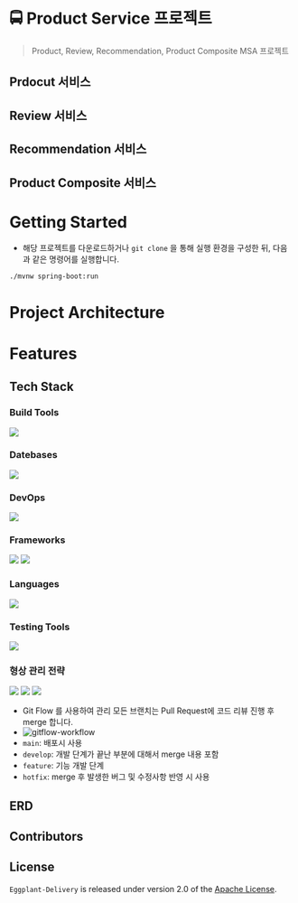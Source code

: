# 🚍 Product Service 프로젝트
> Product, Review, Recommendation, Product Composite MSA 프로젝트

## Prdocut 서비스

## Review 서비스

## Recommendation 서비스

## Product Composite 서비스



# Getting Started
- 해당 프로젝트를 다운로드하거나 `git clone` 을 통해 실행 환경을 구성한 뒤, 다음과 같은 명령어를 실행합니다.


```
./mvnw spring-boot:run
```

# Project Architecture

# Features

## Tech Stack
### Build Tools
<img src="https://img.shields.io/badge/gradle-02303A?style=flat&logo=gradle&logoColor=white"/>

### Datebases
<img src="https://img.shields.io/badge/MySQL-4479A1?style=flat&logo=MySQL&logoColor=white"/>

### DevOps
<img src="https://img.shields.io/badge/Docker-2496ED?style=flat&logo=Docker&logoColor=white"/>

### Frameworks
<img src="https://img.shields.io/badge/Spring%20Boot-6DB33F?style=flat&logo=Spring%20Boot&logoColor=white"/>
<img src="https://img.shields.io/badge/Spring%20Cloud-6DB33F?style=flat&logo=Spring&logoColor=white"/>


### Languages
<img src="https://img.shields.io/badge/Java-007396?style=for-the-badge&logo=Java&logoColor=white"> 

### Testing Tools
<img src="https://img.shields.io/badge/Junit5-25A162?style=for-the-badge&logo=Junit5&logoColor=white"> 

### 형상 관리 전략
<img src="https://img.shields.io/badge/Git-F05032?style=for-the-badge&logo=Git&logoColor=white"> 
<img src="https://img.shields.io/badge/GitHub-181717?style=for-the-badge&logo=GitHub&logoColor=white"> 
<img src="https://img.shields.io/badge/Sourcetree-0052CC?style=for-the-badge&logo=Sourcetree&logoColor=white"> 

- Git Flow 를 사용하여 관리
  모든 브랜치는 Pull Request에 코드 리뷰 진행 후 merge 합니다.
- ![gitflow-workflow](https://user-images.githubusercontent.com/54662174/183854876-aa8c7e55-ce19-4cbf-ba7c-8921ab7a8ab8.png)
- `main`: 배포시 사용
- `develop`: 개발 단계가 끝난 부분에 대해서 merge 내용 포함
- `feature`: 기능 개발 단계
- `hotfix`: merge 후 발생한 버그 및 수정사항 반영 시 사용

## ERD
## Contributors

</a>


## License

`Eggplant-Delivery` is released under version 2.0 of the [Apache License](https://www.apache.org/licenses/LICENSE-2.0).

